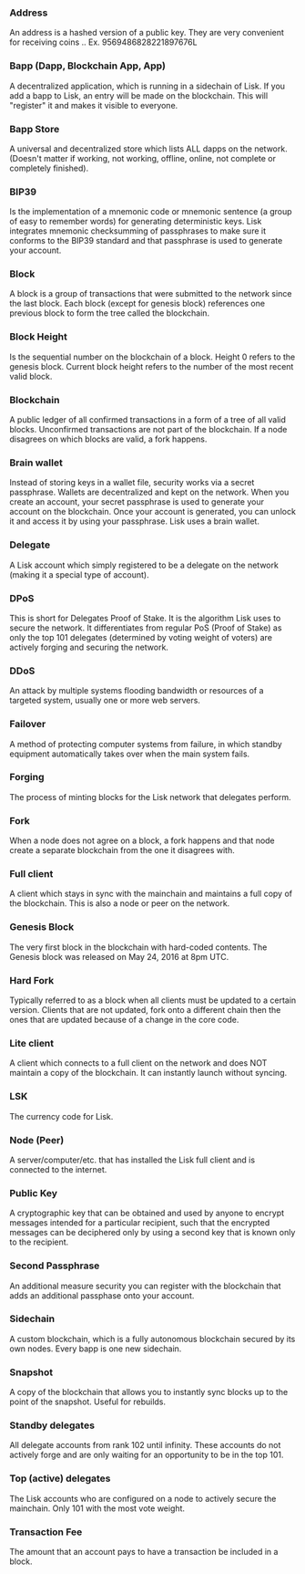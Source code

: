 ### Address
An address is a hashed version of a public key. They are very convenient for receiving coins  .. Ex. 9569486828221897676L

### Bapp (Dapp, Blockchain App, App)
A decentralized application, which is running in a sidechain of Lisk. If you add a bapp to Lisk, an entry will be made on the blockchain. This will "register" it and makes it visible to everyone.

### Bapp Store
A universal and decentralized store which lists ALL dapps on the network. (Doesn't matter if working, not working, offline, online, not complete or completely finished).

### BIP39
Is the implementation of a mnemonic code or mnemonic sentence (a group of easy to remember words) for generating deterministic keys.  Lisk integrates mnemonic checksumming of passphrases to make sure it conforms to the BIP39 standard and that passphrase is used to generate your account.

### Block
A block is a group of transactions that were submitted to the network since the last block.  Each block (except for genesis block) references one previous block to form the tree called the blockchain.

### Block Height
Is the sequential number on the blockchain of a block. Height 0 refers to the genesis block.  Current block height refers to the number of the most recent valid block.

### Blockchain
A public ledger of all confirmed transactions in a form of a tree of all valid blocks. Unconfirmed transactions are not part of the blockchain. If a node disagrees on which blocks are valid, a fork happens.

### Brain wallet
Instead of storing keys in a wallet file, security works via a secret passphrase.  Wallets are decentralized and kept on the network.  When you create an account, your secret passphrase is used to generate your account on the blockchain.  Once your account is generated, you can unlock it and access it by using your passphrase.  Lisk uses a brain wallet.

### Delegate
A Lisk account which simply registered to be a delegate on the network (making it a special type of account).

### DPoS
This is short for Delegates Proof of Stake.  It is the algorithm Lisk uses to secure the network.  It differentiates  from regular PoS (Proof of Stake) as only the top 101 delegates (determined by voting weight of voters) are actively forging and securing the network.

### DDoS
An attack by multiple systems flooding bandwidth or resources of a targeted system, usually one or more web servers.

### Failover
A method of protecting computer systems from failure, in which standby equipment automatically takes over when the main system fails.

### Forging
The process of minting blocks for the Lisk network that delegates perform.

### Fork
When a node does not agree on a block, a fork happens and that node create a separate blockchain from the one it disagrees with.

### Full client
A client which stays in sync with the mainchain and maintains a full copy of the blockchain.  This is also a node or peer on the network.

### Genesis Block
The very first block in the blockchain with hard-coded contents. The Genesis block was released on May 24, 2016 at 8pm UTC.

### Hard Fork
Typically referred to as a block when all clients must be updated to a certain version.  Clients that are not updated, fork onto a different chain then the ones that are updated because of a change in the core code.

### Lite client
A client which connects to a full client on the network and does NOT maintain a copy of the blockchain. It can instantly launch without syncing.

### LSK
The currency code for Lisk.

### Node (Peer)
A server/computer/etc. that has installed the Lisk full client and is connected to the internet.

### Public Key
A cryptographic key that can be obtained and used by anyone to encrypt messages intended for a particular recipient, such that the encrypted messages can be deciphered only by using a second key that is known only to the recipient.

### Second Passphrase
An additional measure security you can register with the blockchain that adds an additional passphase onto your account.

### Sidechain
A custom blockchain, which is a fully autonomous blockchain secured by its own nodes. Every bapp is one new sidechain.

### Snapshot
A copy of the blockchain that allows you to instantly sync blocks up to the point of the snapshot. Useful for rebuilds.

### Standby delegates
All delegate accounts from rank 102 until infinity. These accounts do not actively forge and are only waiting for an opportunity to be in the top 101.

### Top (active) delegates
The Lisk accounts who are configured on a node to actively secure the mainchain. Only 101 with the most vote weight.

### Transaction Fee
The amount that an account pays to have a transaction be included in a block. 
